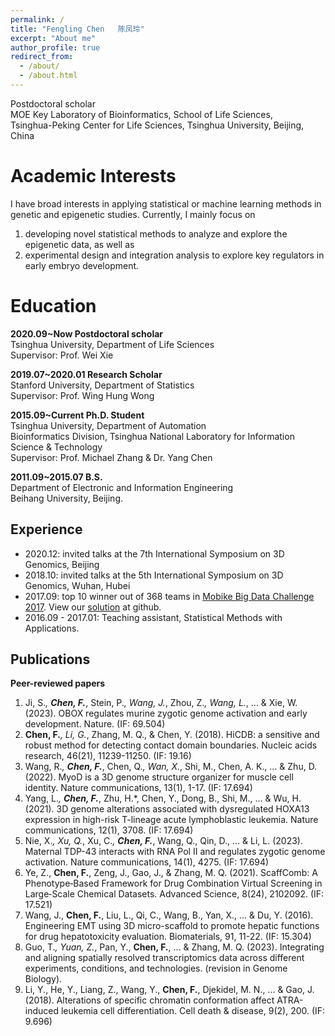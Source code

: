 ```yaml
---
permalink: /
title: "Fengling Chen   陈凤玲"
excerpt: "About me"
author_profile: true
redirect_from: 
  - /about/
  - /about.html
---
```


Postdoctoral scholar  
MOE Key Laboratory of Bioinformatics, School of Life Sciences,  
Tsinghua-Peking Center for Life Sciences, Tsinghua University, Beijing, China

Academic Interests
======
I have broad interests in applying statistical or machine learning methods in genetic and epigenetic studies. Currently, I mainly focus on   
1) developing novel statistical methods to analyze and explore the epigenetic data, as well as
2) experimental design and integration analysis to explore key regulators in early embryo development.

Education
======
**2020.09~Now     Postdoctoral scholar**  
Tsinghua University, Department of Life Sciences  
Supervisor: Prof. Wei Xie

**2019.07~2020.01    Research Scholar**  
Stanford University, Department of Statistics  
Supervisor: Prof. Wing Hung Wong

**2015.09~Current    Ph.D. Student**  
Tsinghua University, Department of Automation  
Bioinformatics Division, Tsinghua National Laboratory for Information Science & Technology  
Supervisor: Prof. Michael Zhang & Dr. Yang Chen  

**2011.09~2015.07    B.S.**  
Department of Electronic and Information Engineering  
Beihang University, Beijing.  

Experience
------
* 2020.12: invited talks at the 7th International Symposium on 3D Genomics, Beijing
* 2018.10: invited talks at the 5th International Symposium on 3D Genomics, Wuhan, Hubei
* 2017.09: top 10 winner out of 368 teams in [Mobike Big Data Challenge 2017](https://biendata.com/competition/mobike/). View our [solution](https://github.com/ChenFengling/mobike-cup) at github.  
* 2016.09 - 2017.01: Teaching assistant, Statistical Methods with Applications.  

Publications
------
**Peer-reviewed papers**
1. Ji, S.*, **Chen, F.***, Stein, P.*, Wang, J.*, Zhou, Z.*, Wang, L.*, ... & Xie, W. (2023). OBOX regulates murine zygotic genome activation and early development. Nature. (IF: 69.504)
2. **Chen, F.***, Li, G.*, Zhang, M. Q., & Chen, Y. (2018). HiCDB: a sensitive and robust method for detecting contact domain boundaries. Nucleic acids research, 46(21), 11239-11250. (IF: 19.16)
3. Wang, R.*, **Chen, F.***, Chen, Q.*, Wan, X.*, Shi, M., Chen, A. K., ... & Zhu, D. (2022). MyoD is a 3D genome structure organizer for muscle cell identity. Nature communications, 13(1), 1-17. (IF: 17.694)
4. Yang, L.*, **Chen, F.***, Zhu, H.*, Chen, Y., Dong, B., Shi, M., ... & Wu, H. (2021). 3D genome alterations associated with dysregulated HOXA13 expression in high-risk T-lineage acute lymphoblastic leukemia. Nature communications, 12(1), 3708. (IF: 17.694)
5. Nie, X.*, Xu, Q.*, Xu, C.*, **Chen, F.***, Wang, Q., Qin, D., … & Li, L. (2023). Maternal TDP-43 interacts with RNA Pol II and regulates zygotic genome activation. Nature communications, 14(1), 4275. (IF: 17.694)
6. Ye, Z., **Chen, F.**, Zeng, J., Gao, J., & Zhang, M. Q. (2021). ScaffComb: A Phenotype‐Based Framework for Drug Combination Virtual Screening in Large‐Scale Chemical Datasets. Advanced Science, 8(24), 2102092. (IF: 17.521)
7. Wang, J., **Chen, F.**, Liu, L., Qi, C., Wang, B., Yan, X., ... & Du, Y. (2016). Engineering EMT using 3D micro-scaffold to promote hepatic functions for drug hepatotoxicity evaluation. Biomaterials, 91, 11-22. (IF: 15.304)
8. Guo, T.*, Yuan, Z.*, Pan, Y., **Chen, F.**, … & Zhang, M. Q. (2023). Integrating and aligning spatially resolved transcriptomics data across different experiments, conditions, and technologies. (revision in Genome Biology).
9. Li, Y., He, Y., Liang, Z., Wang, Y., **Chen, F.**, Djekidel, M. N., ... & Gao, J. (2018). Alterations of specific chromatin conformation affect ATRA-induced leukemia cell differentiation. Cell death & disease, 9(2), 200. (IF: 9.696)
